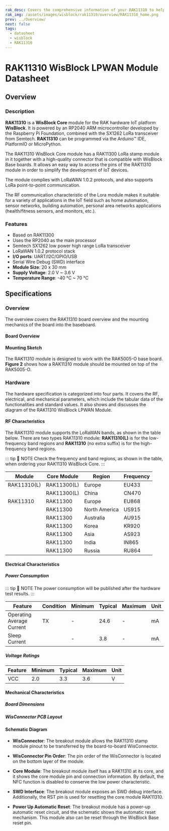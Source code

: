 ```yaml
---
rak_desc: Covers the comprehensive information of your RAK11310 to help you in using it. This information includes technical specifications, characteristics, and requirements, and it also discusses the device components.
rak_img: /assets/images/wisblock/rak11310/overview/RAK11310_home.png
prev: ../Overview/
next: false
tags:
  - datasheet
  - wisblock
  - RAK11310
---
```


# RAK11310 WisBlock LPWAN Module Datasheet

## Overview

### Description

**RAK11310** is a **WisBlock Core** module for the RAK hardware IoT platform **WisBlock**. It is powered by an RP2040 ARM microcontroller developed by the Raspberry Pi Foundation, combined with the SX1262 LoRa transceiver from Semtech. **RAK11310** can be programmed via the Arduino™ IDE, PlatformIO or MicroPython.

The RAK11310 WisBlock Core module has a RAK11300 LoRa stamp module in it together with a high-quality connector that is compatible with WisBlock Base boards. It allows an easy way to access the pins of the RAK11310 module in order to simplify the development of IoT devices.

The module complies with LoRaWAN 1.0.2 protocols, and also supports LoRa point-to-point communication.

The RF communication characteristic of the Lora module makes it suitable for a variety of applications in the IoT field such as home automation, sensor networks, building automation, personal area networks applications (health/fitness sensors, and monitors, etc.).

### Features

- Based on RAK11300
- Uses the RP2040 as the main processor
- Semtech SX1262 low power high range LoRa transceiver
- LoRaWAN 1.0.2 protocol stack
- **I/O ports**: UART/I2C/GPIO/USB
- Serial Wire Debug (SWD) interface
- **Module Size**: 20 x 30&nbsp;mm
- **Supply Voltage**: 2.0&nbsp;V ~ 3.6&nbsp;V
- **Temperature Range**: -40&nbsp;°C ~ 70&nbsp;°C


## Specifications

### Overview

The overview covers the RAK11310 board overview and the mounting mechanics of the board into the baseboard.

#### Board Overview

<rk-img
  src="/assets/images/wisblock/rak11310/datasheet/RAK11310_overview.svg"
  width="70%"
  caption="RAK11310 Overview"
/>

#### Mounting Sketch

The RAK11310 module is designed to work with the RAK5005-O base board. **Figure 2** shows how a RAK11310 module should be mounted on top of the RAK5005-O.

<rk-img
  src="/assets/images/wisblock/rak11310/datasheet/mounting-sketch.png"
  width="50%"
  caption="RAK11310 Mounting Sketch"
/>

### Hardware

The hardware specification is categorized into four parts. It covers the RF, electrical, and mechanical parameters, which include the tabular data of the functionalities and standard values. It also shows and discusses the diagram of the RAK11310 WisBlock LPWAN Module.

#### RF Characteristics

The RAK11310 module supports the LoRaWAN bands, as shown in the table below. There are two types RAK11310 module: **RAK11310(L)** is for the low-frequency band regions and **RAK11310** (no extra suffix) is for the high-frequency band regions.

::: tip 📝 NOTE
Check the frequency and band regions, as shown in the table, when ordering your RAK11310 WisBlock Core.
:::


| Module      | Core Module | Region        | Frequency |
| ----------- | ----------- | ------------- | --------- |
| RAK11310(L) | RAK11300(L) | Europe        | EU433     |
|             | RAK11300(L) | China         | CN470     |
| RAK11310    | RAK11300    | Europe        | EU868     |
|             | RAK11300    | North America | US915     |
|             | RAK11300    | Australia     | AU915     |
|             | RAK11300    | Korea         | KR920     |
|             | RAK11300    | Asia          | AS923     |
|             | RAK11300    | India         | IN865     |
|             | RAK11300    | Russia        | RU864     |

#### Electrical Characteristics

##### Power Consumption

::: tip 📝 NOTE
The power consumption will be published after the hardware test results.
:::


| Feature                   | Condition | Minimum | Typical | Maximum | Unit |
| ------------------------- | --------- | ------- | ------- | ------- | ---- |
| Operating Average Current | TX        | -       |  24.6   | -       | mA   |
| Sleep Current             |           | -       |  3.8    | -       | mA   |


##### Voltage Ratings

| Feature | Minimum | Typical | Maximum | Unit |
| ------- | ------- | ------- | ------- | ---- |
| VCC     | 2.0     | 3.3     | 3.6     | V    |


#### Mechanical Characteristics

##### Board Dimensions

<rk-img
  src="/assets/images/wisblock/rak11310/datasheet/board-dimensions.png"
  width="35%"
  caption="Mechanical Dimensions"
/>

##### WisConnector PCB Layout

<rk-img
  src="/assets/images/wisblock/rak11310/datasheet/FxxS1003K6M.png"
  width="100%"
  caption="WisConnector PCB footprint and recommendations"
/>

#### Schematic Diagram

<rk-img
  src="/assets/images/wisblock/rak11310/datasheet/schematic.png"
  width="100%"
  caption="RAK11310 Schematic Diagram"
/>

- **WisConnector**: The breakout module allows the RAK11310 stamp module pinout to be transferred by the board-to-board WisConnector.

- **WisConnector Pin Order**: The pin order of the WisConnector is located on the bottom layer of the module.

- **Core Module**: The breakout module itself has a RAK11310 at its core, and it shows the core module pin and connection information. By default, the NFC function is disabled to conserve the low power characteristic.

- **SWD Interface**: The breakout module exposes an SWD debug interface. Additionally, the RST pin is used for resetting the core module RAK11310.

- **Power Up Automatic Reset**: The breakout module has a power-up automatic reset circuit, and the schematic shows the automatic reset mechanism. This module also can be reset through the WisBlock Base reset pin.

